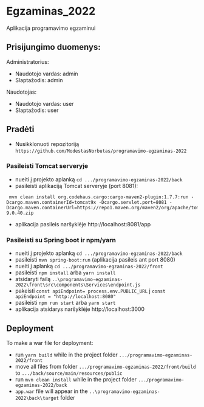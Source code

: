 # Egzaminas_2022

Aplikacija programavimo egzaminui

## Prisijungimo duomenys:

Administratorius:

- Naudotojo vardas: admin
- Slaptažodis: admin

Naudotojas:

- Naudotojo vardas: user
- Slaptažodis: user

## Pradėti

- Nusikklonuoti repozitoriją `https://github.com/ModestasNorbutas/programavimo-egzaminas-2022`

### Pasileisti Tomcat serveryje

- nueiti į projekto aplanką `cd .../programavimo-egzaminas-2022/back`
- pasileisti aplikaciją Tomcat serveryje (port 8081):

```
 mvn clean install org.codehaus.cargo:cargo-maven2-plugin:1.7.7:run -Dcargo.maven.containerId=tomcat9x -Dcargo.servlet.port=8081 -Dcargo.maven.containerUrl=https://repo1.maven.org/maven2/org/apache/tomcat/tomcat/9.0.40/tomcat-9.0.40.zip
```

- aplikacija pasileis naršyklėje http://localhost:8081/app

### Pasileisti su Spring boot ir npm/yarn

- nueiti į projekto aplanką `cd .../programavimo-egzaminas-2022/back`
- pasileisti `mvn spring-boot:run` (aplikacija pasileis ant port 8080)
- nueiti į aplanką `cd .../programavimo-egzaminas-2022/front`
- pasileisti `npm install` arba `yarn install`
- atsidaryti failą `..\programavimo-egzaminas-2022\front\src\components\Services\endpoint.js`
- pakeisti `const apiEndpoint= process.env.PUBLIC_URL` į `const apiEndpoint = "http://localhost:8080"`
- pasileisti `npm run start` arba `yarn start`
- aplikacija atsidarys naršyklėje http://localhost:3000

## Deployment

To make a war file for deployment:

- run `yarn build` while in the project folder `.../programavimo-egzaminas-2022/front`
- move all files from folder `.../programavimo-egzaminas-2022/front/build`
  to `.../back/source/main/resources/public`
- run `mvn clean install` while in the project folder `.../programavimo-egzaminas-2022/back`
- `app.war` file will appear in the `..\programavimo-egzaminas-2022\back\target` folder
